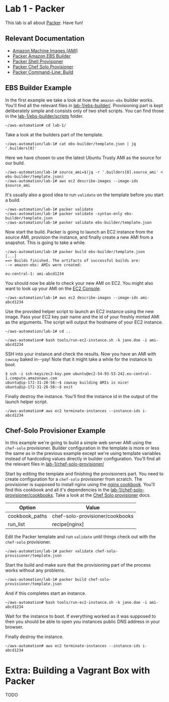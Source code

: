 # Lab 1 - Packer

This lab is all about [Packer](https://www.packer.io/). Have fun!

## Relevant Documentation

- [Amazon Machine Images (AMI)](http://docs.aws.amazon.com/AWSEC2/latest/UserGuide/AMIs.html)
- [Packer Amazon EBS Builder](https://www.packer.io/docs/builders/amazon-ebs.html)
- [Packer Shell Provisioner](https://www.packer.io/docs/provisioners/shell.html)
- [Packer Chef Solo Provisioner](https://www.packer.io/docs/provisioners/chef-solo.html)
- [Packer Command-Line: Build](https://www.packer.io/docs/command-line/build.html)

## EBS Builder Example

In the first example we take a look at how the `amazon-ebs` builder works. You'll find all the relevant files in [lab-1/ebs-builder/](https://github.com/b4nk/aws-automation/tree/master/lab-1/ebs-builder). Provisioning part is kept deliberately simple and consists only of two shell scripts. You can find those in the [lab-1/ebs-builder/scripts](https://github.com/b4nk/aws-automation/tree/master/lab-1/ebs-builder/scripts) folder.

    ~/aws-automation# cd lab-1/

Take a look at the builders part of the template.

    ~/aws-automation/lab-1# cat ebs-builder/template.json | jq '.builders[0]'

Here we have chosen to use the latest Ubuntu Trusty AMI as the source for our build.

    ~/aws-automation/lab-1# source_ami=$(jq -r '.builders[0].source_ami' < ebs-builder/template.json)
    ~/aws-automation/lab-1# aws ec2 describe-images --image-ids $source_ami

It's usually also a good idea to run `validate` on the template before you start a build.

    ~/aws-automation/lab-1# packer validate
    ~/aws-automation/lab-1# packer validate -syntax-only ebs-builder/template.json
    ~/aws-automation/lab-1# packer validate ebs-builder/template.json

Now start the build. Packer is going to launch an EC2 instance from the source AMI, provision the instance, and finally create a new AMI from a snapshot. This is going to take a while.

    ~/aws-automation/lab-1# packer build ebs-builder/template.json
    [...]
    ==> Builds finished. The artifacts of successful builds are:
    --> amazon-ebs: AMIs were created:

    eu-central-1: ami-abcd1234

You should now be able to check your new AMI on EC2. You might also want to look up your AMI on the [EC2 Console]( https://eu-central-1.console.aws.amazon.com/ec2/#images).

    ~/aws-automation/lab-1# aws ec2 describe-images --image-ids ami-abcd1234

Use the provided helper script to launch an EC2 instance using the new image. Pass your EC2 key pair name and the id of your freshly minted AMI as the arguments. The script will output the hostname of your EC2 instance.

    ~/aws-automation/lab-1# cd ..

    ~/aws-automation# bash tools/run-ec2-instance.sh -k jane.doe -i ami-abcd1234

SSH into your instance and check the results. Now you have an AMI with `cowsay` baked in--yay! Note that it might take a while for the instance to boot.

    $ ssh -i ssh-keys/ec2-key.pem ubuntu@ec2-54-93-53-242.eu-central-1.compute.amazonaws.com
    ubuntu@ip-172-31-28-58:~$ cowsay building AMIs is nice!
    ubuntu@ip-172-31-28-58:~$ exit

Finally destroy the instance. You'll find the instance id in the output of the launch helper script.

    ~/aws-automation# aws ec2 terminate-instances --instance-ids i-abcd1234

## Chef-Solo Provisioner Example

In this example we're going to build a simple web server AMI using the `chef-solo` provisioner. Builder configuration in the template is more or less the same as in the previous example except we're using template variables instead of hardcoding values directly in builder configuration. You'll find all the relevant files in [lab-1/chef-solo-provisioner/](https://github.com/b4nk/aws-automation/tree/master/lab-1/chef-solo-provisioner)

Start by editing the template and finishing the provisioners part. You need to create configuration for a `chef-solo` provisioner from scratch. The provisioner is supposed to install nginx using the [nginx cookbook](https://supermarket.chef.io/cookbooks/nginx). You'll find this cookbook and all it's dependencies in the [lab-1/chef-solo-provisioner/cookbooks](https://github.com/b4nk/aws-automation/tree/master/lab-1/chef-solo-provisioner/cookbooks). Take a look at the
[Chef Solo provisioner](https://www.packer.io/docs/provisioners/chef-solo.html) docs.

Option         | Value
---------------|---------------------------------
cookbook_paths | chef-solo-provisioner/cookbooks
run_list       | recipe[nginx]

Edit the Packer template and run `validate` until things check out with the `chef-solo` provisioner.

    ~/aws-automation/lab-1# packer validate chef-solo-provisioner/template.json

Start the build and make sure that the provisioning part of the process works without any problems.

    ~/aws-automation/lab-1# packer build chef-solo-provisioner/template.json

And if this completes start an instance.

    ~/aws-automation# bash tools/run-ec2-instance.sh -k jane.doe -i ami-abcd1234

Wait for the instance to boot. If everything worked as it was supposed to then you should be able to open you instances public DNS address in your browser.

Finally destroy the instance.

    ~/aws-automation# aws ec2 terminate-instances --instance-ids i-abcd1234

# Extra: Building a Vagrant Box with Packer

TODO
